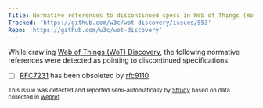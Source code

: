 ```yaml
---
Title: Normative references to discontinued specs in Web of Things (WoT) Discovery
Tracked: 'https://github.com/w3c/wot-discovery/issues/553'
Repo: 'https://github.com/w3c/wot-discovery'
---
```


While crawling [Web of Things (WoT) Discovery](https://w3c.github.io/wot-discovery/), the following normative references were detected as pointing to discontinued specifications:
* [ ] [RFC7231](https://httpwg.org/specs/rfc7231.html) has been obsoleted by [rfc9110](https://httpwg.org/specs/rfc9110.html)

<sub>This issue was detected and reported semi-automatically by [Strudy](https://github.com/w3c/strudy/) based on data collected in [webref](https://github.com/w3c/webref/).</sub>
